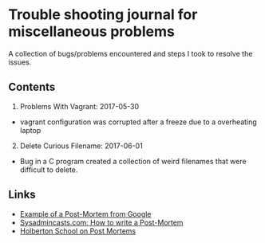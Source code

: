 # Trouble shooting journal for miscellaneous problems
A collection of bugs/problems encountered and steps I took to resolve the issues.

## Contents
1. Problems With Vagrant: 2017-05-30
  - vagrant configuration was corrupted after a freeze due to a overheating laptop

2. Delete Curious Filename: 2017-06-01
  - Bug in a C program created a collection of weird filenames that were difficult to delete.

## Links
- [Example of a Post-Mortem from Google]( https://developers.googleblog.com/2013/05/google-api-infrastructure-outage_3.html )
- [Sysadmincasts.com: How to write a Post-Mortem](https://sysadmincasts.com/episodes/20-how-to-write-an-incident-report-postmortem)
- [Holberton School on Post Mortems](https://www.youtube.com/watch?v=rp5cVMNmbro&feature=youtu.be)
